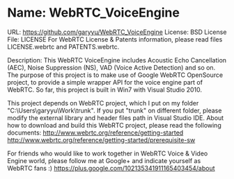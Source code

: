 Name: WebRTC_VoiceEngine
========================
URL: https://github.com/garyyu/WebRTC_VoiceEngine
License: BSD
License File: LICENSE
For WebRTC License & Patents information, please read files LICENSE.webrtc and PATENTS.webrtc.

Description:
This WebRTC VoiceEngine includes Acoustic Echo Cancellation (AEC), Noise Suppression (NS), VAD (Voice Active Detection) and so on.
The purpose of this project is to make use of Google WebRTC OpenSource project, to provide a simple wrapper API for the voice engine part of WebRTC.
So far, this project is built in Win7 with Visual Studio 2010.

This project depends on WebRTC project, which I put on my folder "C:\Users\garyyu\Work\trunk". If you put "trunk" on different folder, please modify the external library and header files path in Visual Studio IDE. About how to download and build this WebRTC project, please read the following documents:
	http://www.webrtc.org/reference/getting-started
	http://www.webrtc.org/reference/getting-started/prerequisite-sw

For friends who would like to work together in WebRTC Voice & Video Engine world, please follow me at Google+ and indicate yourself as WebRTC fans :)
	https://plus.google.com/102135341911165403454/about




